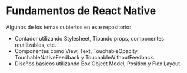 # Fundamentos de React Native

Algunos de los temas cubiertos en este repositorio:

* Contador utilizando Stylesheet, Tipando props, componentes reutilizables, etc.
* Componentes como View, Text, TouchableOpacity, TouchableNativeFeedback y TouchableWithoutFeedback.
* Diseños básicos utilizando Box Object Model, Position y Flex Layout.


